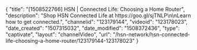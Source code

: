 {
    "title": "[1508522766] HSN | Connected Life: Choosing a Home Router",
    "description": "Shop HSN Connected Life at https:\/\/goo.gl\/sjTNLP\n\nLearn how to get connected.",
    "channelid": "123179144",
    "videoid": "123178023",
    "date_created": "1507315032",
    "date_modified": "1508372436",
    "type": "captivate",
    "layout": "channelVideo",
    "url": "\/hsn-network\/hsn-connected-life-choosing-a-home-router\/123179144-123178023"
}